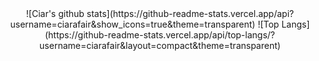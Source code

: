 <div align="center">
![Ciar's github stats](https://github-readme-stats.vercel.app/api?username=ciarafair&show_icons=true&theme=transparent)
![Top Langs](https://github-readme-stats.vercel.app/api/top-langs/?username=ciarafair&layout=compact&theme=transparent)
</div>
